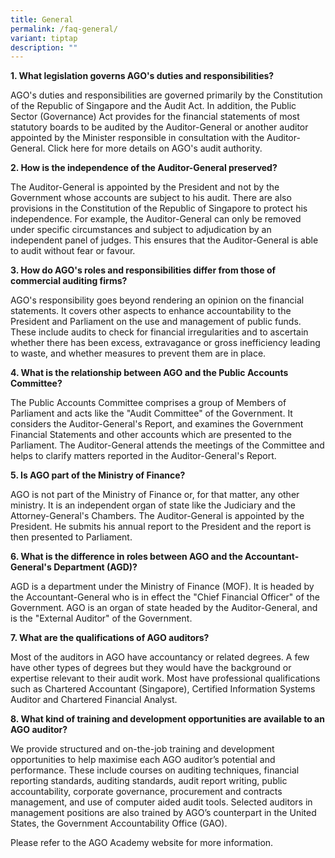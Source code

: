 ```yaml
---
title: General
permalink: /faq-general/
variant: tiptap
description: ""
---
```

**1. What legislation governs AGO's duties and responsibilities?**

AGO's duties and responsibilities are governed primarily by the Constitution of the Republic of Singapore and the Audit Act. In addition, the Public Sector (Governance) Act provides for the financial statements of most statutory boards to be audited by the Auditor-General or another auditor appointed by the Minister responsible in consultation with the Auditor-General. Click here for more details on AGO's audit authority.

**2. How is the independence of the Auditor-General preserved?**

The Auditor-General is appointed by the President and not by the Government whose accounts are subject to his audit. There are also provisions in the Constitution of the Republic of Singapore to protect his independence. For example, the Auditor-General can only be removed under specific circumstances and subject to adjudication by an independent panel of judges. This ensures that the Auditor-General is able to audit without fear or favour.

**3. How do AGO's roles and responsibilities differ from those of commercial auditing firms?**

AGO's responsibility goes beyond rendering an opinion on the financial statements. It covers other aspects to enhance accountability to the President and Parliament on the use and management of public funds. These include audits to check for financial irregularities and to ascertain whether there has been excess, extravagance or gross inefficiency leading to waste, and whether measures to prevent them are in place.

**4. What is the relationship between AGO and the Public Accounts Committee?**

The Public Accounts Committee comprises a group of Members of Parliament and acts like the "Audit Committee" of the Government. It considers the Auditor-General's Report, and examines the Government Financial Statements and other accounts which are presented to the Parliament. The Auditor-General attends the meetings of the Committee and helps to clarify matters reported in the Auditor-General's Report. 

**5. Is AGO part of the Ministry of Finance?**

AGO is not part of the Ministry of Finance or, for that matter, any other ministry. It is an independent organ of state like the Judiciary and the Attorney-General's Chambers. The Auditor-General is appointed by the President. He submits his annual report to the President and the report is then presented to Parliament.

**6. What is the difference in roles between AGO and the Accountant-General's Department (AGD)?**

AGD is a department under the Ministry of Finance (MOF). It is headed by the Accountant-General who is in effect the "Chief Financial Officer" of the Government. AGO is an organ of state headed by the Auditor-General, and is the "External Auditor" of the Government.

**7. What are the qualifications of AGO auditors?**

Most of the auditors in AGO have accountancy or related degrees. A few have other types of degrees but they would have the background or expertise relevant to their audit work. Most have professional qualifications such as Chartered Accountant (Singapore), Certified Information Systems Auditor and Chartered Financial Analyst. 

**8. What kind of training and development opportunities are available to an AGO auditor?**

We provide structured and on-the-job training and development opportunities to help maximise each AGO auditor’s potential and performance. These include courses on auditing techniques, financial reporting standards, auditing standards, audit report writing, public accountability, corporate governance, procurement and contracts management, and use of computer aided audit tools. Selected auditors in management positions are also trained by AGO’s counterpart in the United States, the Government Accountability Office (GAO).

Please refer to the AGO Academy website for more information.